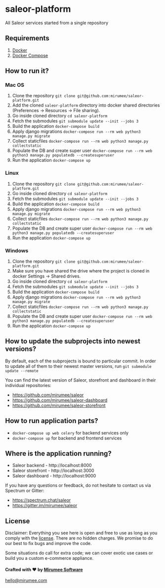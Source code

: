# saleor-platform
All Saleor services started from a single repository

## Requirements
1. [Docker](https://docs.docker.com/install/)
2. [Docker Compose](https://docs.docker.com/compose/install/)


## How to run it?

### Mac OS
1. Clone the repository `git clone git@github.com:mirumee/saleor-platform.git`
2. Add the cloned `saleor-platform` directory into docker shared directories (Preferences -> Resources -> File sharing).
3. Go inside cloned directory `cd saleor-platform`
4. Fetch the submodules `git submodule update --init --jobs 3`
5. Build the application `docker-compose build`
6. Apply django migrations `docker-compose run --rm web python3 manage.py migrate`
7. Collect staticfiles `docker-compose run --rm web python3 manage.py collectstatic`
8. Populate the DB and create super user `docker-compose run --rm web python3 manage.py populatedb --createsuperuser`
9. Run the application `docker-compose up`

### Linux
1. Clone the repository `git clone git@github.com:mirumee/saleor-platform.git`
2. Go inside cloned directory `cd saleor-platform`
3. Fetch the submodules `git submodule update --init --jobs 3`
4. Build the application `docker-compose build`
5. Apply django migrations `docker-compose run --rm web python3 manage.py migrate`
6. Collect staticfiles `docker-compose run --rm web python3 manage.py collectstatic`
7. Populate the DB and create super user `docker-compose run --rm web python3 manage.py populatedb --createsuperuser`
8. Run the application `docker-compose up`

### Windows
1. Clone the repository `git clone git@github.com:mirumee/saleor-platform.git`
2. Make sure you have shared the drive where the project is cloned in docker Settings -> Shared drives.
3. Go inside cloned directory `cd saleor-platform`
4. Fetch the submodules `git submodule update --init --jobs 3`
5. Build the application `docker-compose build`
6. Apply django migrations `docker-compose run --rm web python3 manage.py migrate`
7. Collect staticfiles `docker-compose run --rm web python3 manage.py collectstatic`
8. Populate the DB and create super user `docker-compose run --rm web python3 manage.py populatedb --createsuperuser`
9. Run the application `docker-compose up`


## How to update the subprojects into newest versions?
By default, each of the subprojects is bound to particular commit.
In order to update all of them to their newest master versions, run `git submodule update --remote`

You can find the latest version of Saleor, storefront and dashboard in their individual repositories:

- https://github.com/mirumee/saleor
- https://github.com/mirumee/saleor-dashboard
- https://github.com/mirumee/saleor-storefront


## How to run application parts?
  - `docker-compose up web celery` for backend services only
  - `docker-compose up` for backend and frontend services


## Where is the application running?
- Saleor backend - http://localhost:8000
- Saleor storefront - http://localhost:3000
- Saleor dashboard - http://localhost:9000


If you have any questions or feedback, do not hesitate to contact us via Spectrum or Gitter:

- https://spectrum.chat/saleor
- https://gitter.im/mirumee/saleor


## License

Disclaimer: Everything you see here is open and free to use as long as you comply with the [license](https://github.com/mirumee/saleor-platform/blob/master/LICENSE). There are no hidden charges. We promise to do our best to fix bugs and improve the code.

Some situations do call for extra code; we can cover exotic use cases or build you a custom e-commerce appliance.

#### Crafted with ❤️ by [Mirumee Software](http://mirumee.com)

hello@mirumee.com

